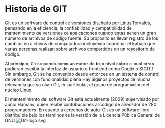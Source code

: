 # Historia de GIT
Git es un software de control de versiones diseñado por Linus Torvalds, pensando en la eficiencia, la confiabilidad y compatibilidad del mantenimiento de versiones de apli
caciones cuando estas tienen un gran número de archivos de código fuente. Su propósito es llevar registro de los cambios en archivos de computadora incluyendo coordinar el trabajo que varias personas realizan sobre archivos compartidos en un repositorio de código.

Al principio, Git se pensó como un motor de bajo nivel sobre el cual otros pudieran escribir la interfaz de usuario o front end como Cogito o StGIT.1​ Sin embargo, Git se ha convertido desde entonces en un sistema de control de versiones con funcionalidad plena​ Hay algunos proyectos de mucha relevancia que ya usan Git, en particular, el grupo de programación del núcleo Linux.

El mantenimiento del software Git está actualmente (2009) supervisado por Junio Hamano, quien recibe contribuciones al código de alrededor de 280 programadores. En cuanto a derechos de autor Git es un software libre distribuible bajo los términos de la versión  de la Licencia Pública General de GNU.![Git-logo svg](https://github.com/user-attachments/assets/abbfcb9b-3315-4d89-befb-61786ad8ed36)
